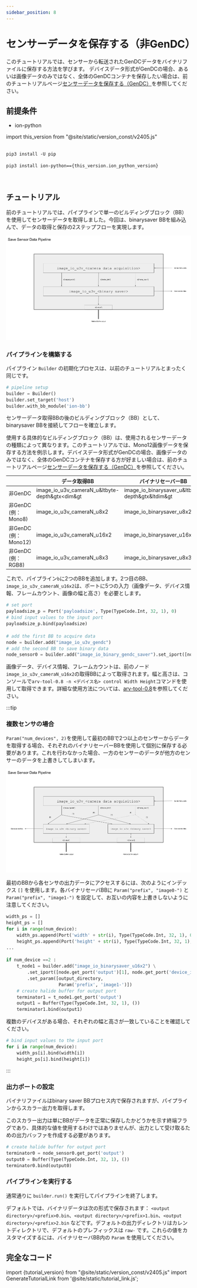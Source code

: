 ```yaml
---
sidebar_position: 8
---
```


# センサーデータを保存する（非GenDC）

このチュートリアルでは、センサーから転送されたGenDCデータをバイナリファイルに保存する方法を学びます。
デバイスデータ形式がGenDCの場合、あるいは画像データのみではなく、全体のGenDCコンテナを保存したい場合は、前のチュートリアルページ[センサーデータを保存する（GenDC）](./save-gendc.md)を参照してください。

## 前提条件

* ion-python

import this_version from "@site/static/version_const/v2405.js"

<pre>
<code class="language-bash">
pip3 install -U pip<br />
pip3 install ion-python=={this_version.ion_python_version}<br />
</code>
</pre>

## チュートリアル

前のチュートリアルでは、パイプラインで単一のビルディングブロック（BB）を使用してセンサーデータを取得しました。今回は、binarysaver BBを組み込んで、データの取得と保存の2ステップフローを実現します。

![binarysaver-bb-after-data-acquisition-BB](../img/tutorial4-single-sensor.png)
　　
### パイプラインを構築する

パイプライン `Builder` の初期化プロセスは、以前のチュートリアルとまったく同じです。

```python
# pipeline setup
builder = Builder()
builder.set_target('host')
builder.with_bb_module('ion-bb')
```

センサーデータ取得BBの後のビルディングブロック（BB）として、binarysaver BBを接続してフローを確立します。

使用する具体的なビルディングブロック（BB）は、使用されるセンサーデータの種類によって異なります。このチュートリアルでは、Mono12画像データを保存する方法を例示します。デバイスデータ形式がGenDCの場合、画像データのみではなく、全体のGenDCコンテナを保存する方が好ましい場合は、前のチュートリアルページ[センサーデータを保存する（GenDC）](./save-gendc.md)を参照してください。

|           | データ取得BB                            | バイナリセーバーBB                                  |
|-----------|----------------------------------------|--------------------------------------------------|
| 非GenDC   | image_io_u3v_cameraN_u&ltbyte-depth&gtx<dim&gt | image_io_binarysaver_u&ltbyte-depth&gtx&ltdim&gt |
| 非GenDC<br/>(例：Mono8) | image_io_u3v_cameraN_u8x2 | image_io_binarysaver_u8x2 |
| 非GenDC<br/>(例：Mono12) | image_io_u3v_cameraN_u16x2 | image_io_binarysaver_u16x2 |
| 非GenDC<br/>(例：RGB8) | image_io_u3v_cameraN_u8x3 | image_io_binarysaver_u8x3 |

これで、パイプライン`b`に2つのBBを追加します。2つ目のBB、`image_io_u3v_cameraN_u16x2`は、ポートに5つの入力（画像データ、デバイス情報、フレームカウント、画像の幅と高さ）を必要とします。

```python
# set port
payloadsize_p = Port('payloadsize', Type(TypeCode.Int, 32, 1), 0)
# bind input values to the input port
payloadsize_p.bind(payloadsize)

# add the first BB to acquire data
node = builder.add("image_io_u3v_gendc")
# add the second BB to save binary data 
node_sensor0 = builder.add("image_io_binary_gendc_saver").set_iport([node.get_port('gendc')[0], node.get_port('device_info')[0], payloadsize_p, ])
```

画像データ、デバイス情報、フレームカウントは、前のノード`image_io_u3v_cameraN_u16x2`の取得BBによって取得されます。幅と高さは、コンソールで`arv-tool-0.8 -n <デバイス名> control Width Height`コマンドを使用して取得できます。詳細な使用方法については、[arv-tool-0.8](../../external/aravis/arv-tools)を参照してください。

:::tip

### 複数センサの場合

`Param("num_devices", 2)`を使用して最初のBBで2つ以上のセンサーからデータを取得する場合、それぞれのバイナリセーバーBBを使用して個別に保存する必要があります。これを行わなかった場合、一方のセンサーのデータが他方のセンサーのデータを上書きしてしまいます。

![binarysaver-bb-after-data-acquisition-BB-multi-sensor](../img/tutorial4-multi-sensor.png)

最初のBBから各センサの出力データにアクセスするには、次のようにインデックス `[]` を使用します。各バイナリセーバBBに `Param("prefix", "image0-")` と `Param("prefix", "image1-")` を設定して、お互いの内容を上書きしないように注意してください。

```python
width_ps = []
height_ps = []
for i in range(num_device):
    width_ps.append(Port('width' + str(i), Type(TypeCode.Int, 32, 1), 0))
    height_ps.append(Port('height' + str(i), Type(TypeCode.Int, 32, 1), 0))
...

if num_device ==2 :
    t_node1 = builder.add("image_io_binarysaver_u16x2") \
        .set_iport([node.get_port('output')[1], node.get_port('device_info')[1], node.get_port('frame_count')[i], width_ps[1], height_ps[1]])
        .set_param([output_directory,
                    Param('prefix', 'image1-')])
    # create halide buffer for output port
    terminator1 = t_node1.get_port('output')
    output1 = Buffer(Type(TypeCode.Int, 32, 1), ())
    terminator1.bind(output1)
```

複数のデバイスがある場合、それぞれの幅と高さが一致していることを確認してください。

```python
# bind input values to the input port
for i in range(num_device):
    width_ps[i].bind(width[i])
    height_ps[i].bind(height[i])
```
:::

### 出力ポートの設定

バイナリファイルはbinary saver BBプロセス内で保存されますが、パイプラインからスカラー出力を取得します。

このスカラー出力は単にBBがデータを正常に保存したかどうかを示す終端フラグであり、具体的な値を使用するわけではありませんが、出力として受け取るための出力バッファを作成する必要があります。

```python
# create halide buffer for output port
terminator0 = node_sensor0.get_port('output')
output0 = Buffer(Type(TypeCode.Int, 32, 1), ())
terminator0.bind(output0)
```

### パイプラインを実行する

通常通りに `builder.run()` を実行してパイプラインを終了します。

デフォルトでは、バイナリデータは次の形式で保存されます： `<output directory>/<prefix>0.bin`、`<output directory>/<prefix>1.bin`、`<output directory>/<prefix>2.bin` などです。デフォルトの出力ディレクトリはカレントディレクトリで、デフォルトのプレフィックスは `raw-` です。これらの値をカスタマイズするには、バイナリセーバBB内の `Param` を使用してください。


## 完全なコード

import {tutorial_version} from "@site/static/version_const/v2405.js"
import GenerateTutorialLink from '@site/static/tutorial_link.js';

<GenerateTutorialLink language="python" tag={tutorial_version} tutorialfile="tutorial4_save_image_bin_data" />
